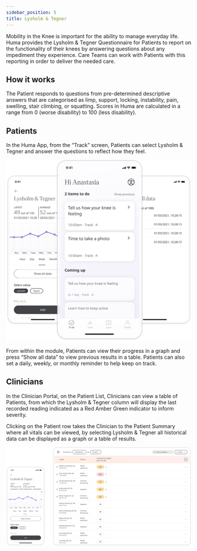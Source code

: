 ```yaml
---
sidebar_position: 5
title: Lysholm & Tegner
---
```

Mobility in the Knee is important for the ability to manage everyday life. Huma provides the Lysholm & Tegner Questionnaire for Patients to report on the functionality of their knees by answering questions about any impediment they experience. Care Teams can work with Patients with this reporting in order to deliver the needed care. 

## How it works

The Patient responds to questions from pre-determined descriptive answers that are categorised as limp, support, locking, instability, pain, swelling, stair climbing, or squatting. Scores in Huma are calculated in a range from 0 (worse disability) to 100 (less disability).

## Patients

In the Huma App, from the “Track” screen, Patients can select Lysholm & Tegner and answer the questions to reflect how they feel.

![Lysholm & Tegner in Huma App](./assets/lyshom-tegner.svg)

From within the module, Patients can view their progress in a graph and press “Show all data” to view previous results in a table. Patients can also set a daily, weekly, or monthly reminder to help keep on track.

## Clinicians

In the Clinician Portal, on the Patient List, Clinicians can view a table of Patients, from which the Lysholm & Tegner column will display the last recorded reading indicated as a Red Amber Green indicator to inform severity. 

Clicking on the Patient row takes the Clinician to the Patient Summary where all vitals can be viewed, by selecting Lysholm & Tegner all historical data can be displayed as a graph or a table of results.

![Clinician view of Lysholm & Tegner](./assets/cp-lyshom-tegner.svg)